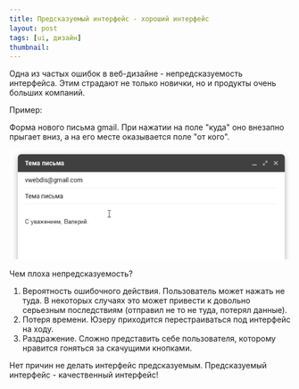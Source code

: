 ```yaml
---
title: Предсказуемый интерфейс - хороший интерфейс
layout: post
tags: [ui, дизайн]
thumbnail: 
---
```

Одна из частых ошибок в веб-дизайне - непредсказуемость интерфейса. Этим страдают не только новички, но и продукты очень больших компаний. 

Пример:

Форма нового письма gmail. При нажатии на поле "куда" оно внезапно прыгает вниз, а на его месте оказывается поле "от кого".

![гифка с демонстрацией](/Images/pred-ui-1.gif)

Чем плоха непредсказуемость? 

1. Вероятность ошибочного действия. Пользователь может нажать не туда. В некоторых случаях это может привести к довольно серьезным последствиям (отправил не то не туда, потерял данные).
2. Потеря времени. Юзеру приходится перестраиваться под интерфейс на ходу.
3. Раздражение. Сложно представить себе пользователя, которому нравится гоняться за скачущими кнопками.

Нет причин не делать интерфейс предсказуемым. Предсказуемый интерфейс - качественный интерфейс!
